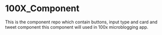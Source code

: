 # 100X_Component
This is the component repo which contain buttons, input type and card and tweet component this component will used in 100x microblogging app.
